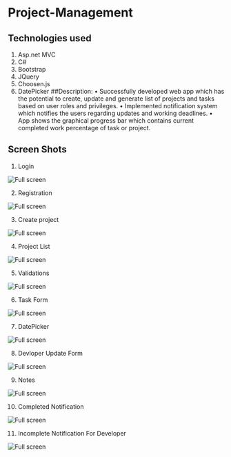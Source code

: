 # Project-Management
## Technologies used
1. Asp.net MVC
2. C#
3. Bootstrap
4. JQuery
5. Choosen.js
6. DatePicker
##Description:
• Successfully developed web app which has the potential to create, update and generate list of projects and tasks based on user roles and privileges.
• Implemented notification system which notifies the users regarding updates and working deadlines.
• App shows the graphical progress bar which contains current completed work percentage of task or project.
## Screen Shots
1. Login

  ![Full screen](./login.png)

2. Registration

  ![Full screen](./Registration.png)
  
3. Create project

  ![Full screen](./ProjectForm.png)
  
4. Project List

  ![Full screen](./ProjectList.png)
  
5. Validations

  ![Full screen](./Validations.png)
  
6. Task Form

  ![Full screen](./TaskForm.png)
  
7. DatePicker

  ![Full screen](./DatePicker.png)
  
8. Devloper Update Form

  ![Full screen](./DevUpdateForm.png)
  
9. Notes

  ![Full screen](./Notes.png)
  
10. Completed Notification

  ![Full screen](./CompletedNotification.png)
  
11. Incomplete Notification For Developer

  ![Full screen](./IncompleteNotificationForDeveloper.png)
